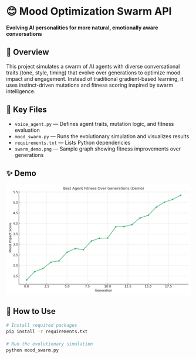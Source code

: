 # 😊 Mood Optimization Swarm API  
**Evolving AI personalities for more natural, emotionally aware conversations**

## 🚀 Overview  
This project simulates a swarm of AI agents with diverse conversational traits (tone, style, timing) that evolve over generations to optimize mood impact and engagement. Instead of traditional gradient-based learning, it uses instinct-driven mutations and fitness scoring inspired by swarm intelligence.

## 📂 Key Files  
- `voice_agent.py` — Defines agent traits, mutation logic, and fitness evaluation  
- `mood_swarm.py` — Runs the evolutionary simulation and visualizes results  
- `requirements.txt` — Lists Python dependencies  
- `swarm_demo.png` — Sample graph showing fitness improvements over generations  

## ✨ Demo  
![Fitness Over Generations](swarm_demo.png)

## 🔧 How to Use  
```bash
# Install required packages
pip install -r requirements.txt

# Run the evolutionary simulation
python mood_swarm.py
